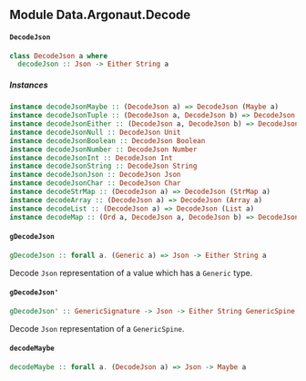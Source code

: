 ## Module Data.Argonaut.Decode

#### `DecodeJson`

``` purescript
class DecodeJson a where
  decodeJson :: Json -> Either String a
```

##### Instances
``` purescript
instance decodeJsonMaybe :: (DecodeJson a) => DecodeJson (Maybe a)
instance decodeJsonTuple :: (DecodeJson a, DecodeJson b) => DecodeJson (Tuple a b)
instance decodeJsonEither :: (DecodeJson a, DecodeJson b) => DecodeJson (Either a b)
instance decodeJsonNull :: DecodeJson Unit
instance decodeJsonBoolean :: DecodeJson Boolean
instance decodeJsonNumber :: DecodeJson Number
instance decodeJsonInt :: DecodeJson Int
instance decodeJsonString :: DecodeJson String
instance decodeJsonJson :: DecodeJson Json
instance decodeJsonChar :: DecodeJson Char
instance decodeStrMap :: (DecodeJson a) => DecodeJson (StrMap a)
instance decodeArray :: (DecodeJson a) => DecodeJson (Array a)
instance decodeList :: (DecodeJson a) => DecodeJson (List a)
instance decodeMap :: (Ord a, DecodeJson a, DecodeJson b) => DecodeJson (Map a b)
```

#### `gDecodeJson`

``` purescript
gDecodeJson :: forall a. (Generic a) => Json -> Either String a
```

Decode `Json` representation of a value which has a `Generic` type.

#### `gDecodeJson'`

``` purescript
gDecodeJson' :: GenericSignature -> Json -> Either String GenericSpine
```

Decode `Json` representation of a `GenericSpine`.

#### `decodeMaybe`

``` purescript
decodeMaybe :: forall a. (DecodeJson a) => Json -> Maybe a
```


